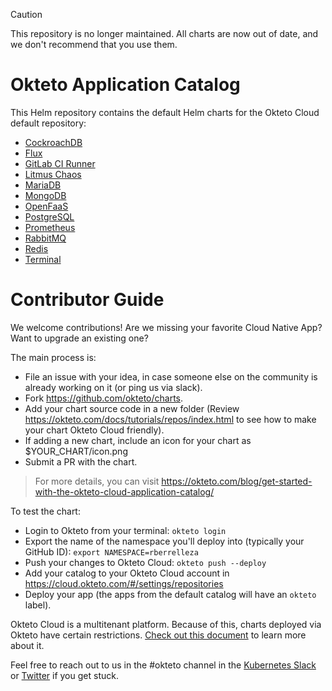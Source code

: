 > [!CAUTION]
> This repository is no longer maintained. All charts are now out of date, and we don't recommend that you use them.

# Okteto Application Catalog

This Helm repository contains the default Helm charts for the Okteto Cloud default repository:

- [CockroachDB](cockroachdb/README.md)
- [Flux](flux/README.md)
- [GitLab CI Runner](gitlab-runner/README.md)
- [Litmus Chaos](litmuschaos/README.md)
- [MariaDB](mariadb/README.md)
- [MongoDB](mongodb/README.md)
- [OpenFaaS](openfaas/README.md)
- [PostgreSQL](postgresql/README.md)
- [Prometheus](prometheus/README.md)
- [RabbitMQ](rabbitmq/README.md)
- [Redis](redis/README.md)
- [Terminal](terminal/README.md)

# Contributor Guide

We welcome contributions! Are we missing your favorite Cloud Native App? Want to upgrade an existing one?

The main process is:

- File an issue with your idea, in case someone else on the community is already working on it (or ping us via slack).
- Fork https://github.com/okteto/charts.
- Add your chart source code in a new folder (Review https://okteto.com/docs/tutorials/repos/index.html to see how to make your chart Okteto Cloud friendly).
- If adding a new chart, include an icon for your chart as $YOUR_CHART/icon.png
- Submit a PR with the chart.

> For more details, you can visit https://okteto.com/blog/get-started-with-the-okteto-cloud-application-catalog/

To test the chart:

- Login to Okteto from your terminal:  `okteto login`
- Export the name of the namespace you'll deploy into (typically your GitHub ID): `export NAMESPACE=rberrelleza`
- Push your changes to Okteto Cloud: `okteto push --deploy`
- Add your catalog to your Okteto Cloud account in https://cloud.okteto.com/#/settings/repositories
- Deploy your app (the apps from the default catalog will have an `okteto` label).

Okteto Cloud is a multitenant platform. Because of this, charts deployed via Okteto have certain restrictions. [Check out this document](https://okteto.com/docs/cloud/multitenancy) to learn more about it.

Feel free to reach out to us in the #okteto channel in the [Kubernetes Slack](https://slack.k8s.io/) or [Twitter](https://twitter.com/oktetohq) if you get stuck.
